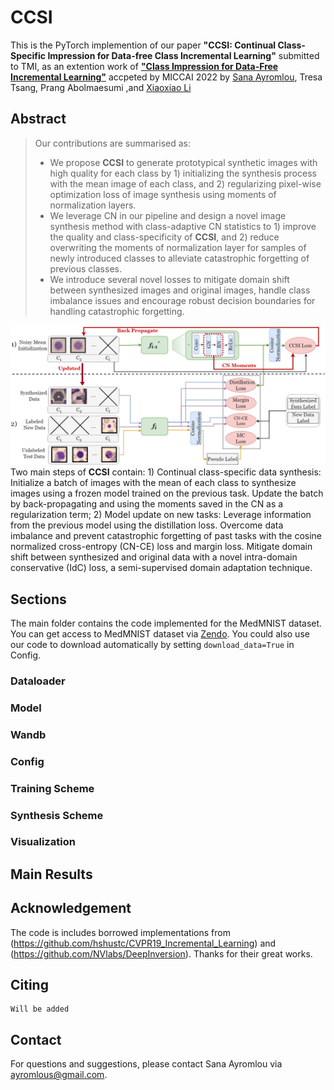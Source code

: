 # CCSI

This is the PyTorch implemention of our paper **"CCSI: Continual Class-Specific Impression for Data-free Class
Incremental Learning"** submitted to TMI, as an extention work of [**"Class Impression for Data-Free Incremental
Learning"**](https://link.springer.com/chapter/10.1007/978-3-031-16440-8_31) accpeted by MICCAI 2022
by [Sana Ayromlou](https://github.com/sanaAyrml), Tresa Tsang, Prang Abolmaesumi
,and [Xiaoxiao Li](https://xxlya.github.io/xiaoxiao/)

## Abstract

> Our contributions are summarised as:
> - We propose **CCSI** to generate prototypical synthetic images with high quality for each class by 1) initializing
    the synthesis process with the mean image of each class, and 2) regularizing pixel-wise optimization loss of image
    synthesis using moments of normalization layers.
> - We leverage CN in our pipeline and design a novel image synthesis method with class-adaptive CN statistics to 1)
    improve the quality and class-specificity of **CCSI**, and 2) reduce overwriting the moments of normalization layer
    for samples of newly introduced classes to alleviate catastrophic forgetting of previous classes.
> - We introduce several novel losses to mitigate domain shift between synthesized images and original images, handle
    class imbalance issues and encourage robust decision boundaries for handling catastrophic forgetting.

![avatar](./images/main_image.png)
Two main steps of **CCSI** contain: 1) Continual class-specific data synthesis: Initialize a batch of images with the
mean of each class to synthesize images using a frozen model trained on the previous task. Update the batch by
back-propagating and using the moments saved in the CN as a regularization term; 2) Model update on new tasks: Leverage
information from the previous model using the distillation loss. Overcome data imbalance and prevent catastrophic
forgetting of past tasks with the cosine normalized cross-entropy (CN-CE) loss and margin loss. Mitigate domain shift
between synthesized and original data with a novel intra-domain conservative (IdC) loss, a semi-supervised domain
adaptation technique.

## Sections

The main folder contains the code implemented for the MedMNIST dataset. You can get access to MedMNIST dataset
via [Zendo](https://doi.org/10.5281/zenodo.6496656). You could also use our code to download automatically by
setting `download_data=True` in Config.

### Dataloader

### Model

### Wandb

### Config

### Training Scheme

### Synthesis Scheme

### Visualization

## Main Results

## Acknowledgement

The code is includes borrowed implementations from (https://github.com/hshustc/CVPR19_Incremental_Learning)
and (https://github.com/NVlabs/DeepInversion). Thanks for their great works.

## Citing

```
Will be added
```

## Contact

For questions and suggestions, please contact Sana Ayromlou via ayromlous@gmail.com.
